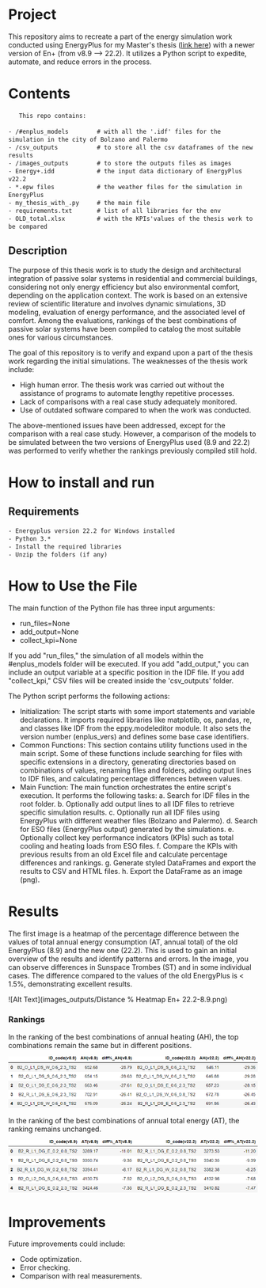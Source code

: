 # Project

This repository aims to recreate a part of the energy simulation work conducted using EnergyPlus for my Master's thesis ([link here](https://etd.adm.unipi.it/t/etd-01262022-164701/)) with a newer version of En+ (from v8.9 --> 22.2). It utilizes a Python script to expedite, automate, and reduce errors in the process.


# Contents
```
   This repo contains:

- /#enplus_models        # with all the '.idf' files for the simulation in the city of Bolzano and Palermo
- /csv_outputs           # to store all the csv dataframes of the new results
- /images_outputs        # to store the outputs files as images
- Energy+.idd            # the input data dictionary of EnergyPlus v22.2
- *.epw files            # the weather files for the simulation in EnergyPlus
- my_thesis_with_.py     # the main file
- requirements.txt       # list of all libraries for the env
- OLD_total.xlsx         # with the KPIs'values of the thesis work to be compared
```

## Description

The purpose of this thesis work is to study the design and architectural integration of passive solar systems in residential and commercial buildings, considering not only energy efficiency but also environmental comfort, depending on the application context. The work is based on an extensive review of scientific literature and involves dynamic simulations, 3D modeling, evaluation of energy performance, and the associated level of comfort. Among the evaluations, rankings of the best combinations of passive solar systems have been compiled to catalog the most suitable ones for various circumstances.

The goal of this repository is to verify and expand upon a part of the thesis work regarding the initial simulations. The weaknesses of the thesis work include:
- High human error. The thesis work was carried out without the assistance of programs to automate lengthy repetitive processes.
- Lack of comparisons with a real case study adequately monitored.
- Use of outdated software compared to when the work was conducted.

The above-mentioned issues have been addressed, except for the comparison with a real case study. However, a comparison of the models to be simulated between the two versions of EnergyPlus used (8.9 and 22.2) was performed to verify whether the rankings previously compiled still hold.

# How to install and run

## Requirements
```
- Energyplus version 22.2 for Windows installed
- Python 3.*
- Install the required libraries
- Unzip the folders (if any)
```

# How to Use the File

The main function of the Python file has three input arguments: 
- run_files=None
- add_output=None
- collect_kpi=None

If you add "run_files," the simulation of all models within the #enplus_models folder will be executed. If you add "add_output," you can include an output variable at a specific position in the IDF file. If you add "collect_kpi," CSV files will be created inside the 'csv_outputs' folder.

The Python script performs the following actions:
- Initialization: The script starts with some import statements and variable declarations. It imports required libraries like matplotlib, os, pandas, re, and classes like IDF from the eppy.modeleditor module. It also sets the version number (enplus_vers) and defines some base case identifiers.
- Common Functions: This section contains utility functions used in the main script. Some of these functions include searching for files with specific extensions in a directory, generating directories based on combinations of values, renaming files and folders, adding output lines to IDF files, and calculating percentage differences between values.
- Main Function: The main function orchestrates the entire script's execution. It performs the following tasks:
  a. Search for IDF files in the root folder.
  b. Optionally add output lines to all IDF files to retrieve specific simulation results.
  c. Optionally run all IDF files using EnergyPlus with different weather files (Bolzano and Palermo).
  d. Search for ESO files (EnergyPlus output) generated by the simulations.
  e. Optionally collect key performance indicators (KPIs) such as total cooling and heating loads from ESO files.
  f. Compare the KPIs with previous results from an old Excel file and calculate percentage differences and rankings.
  g. Generate styled DataFrames and export the results to CSV and HTML files.
  h. Export the DataFrame as an image (png).



# Results

The first image is a heatmap of the percentage difference between the values of total annual energy consumption (AT, annual total) of the old EnergyPlus (8.9) and the new one (22.2). This is used to gain an initial overview of the results and identify patterns and errors. In the image, you can observe differences in Sunspace Trombes (ST) and in some individual cases. The difference compared to the values of the old EnergyPlus is < 1.5%, demonstrating excellent results.


![Alt Text](images_outputs/Distance % Heatmap En+ 22.2-8.9.png) 

### Rankings
In the ranking of the best combinations of annual heating (AH), the top combinations remain the same but in different positions.

![Alt Text](images_outputs/df_topAH_comp.png) 

In the ranking of the best combinations of annual total energy (AT), the ranking remains unchanged.

![Alt Text](images_outputs/df_topAT_comp.png) 

# Improvements

Future improvements could include:
- Code optimization.
- Error checking.
- Comparison with real measurements.
